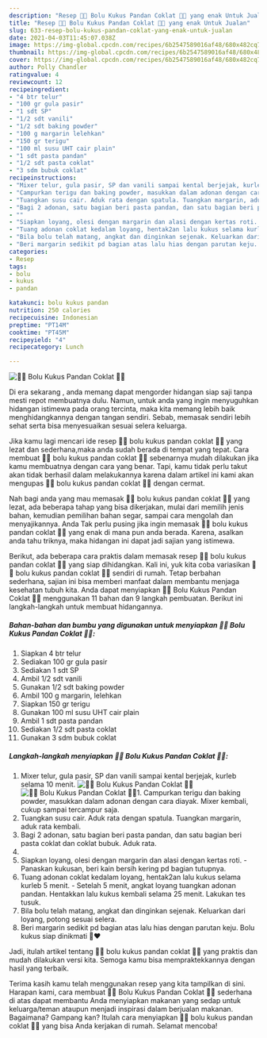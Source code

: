 ```yaml
---
description: "Resep 💚🍫 Bolu Kukus Pandan Coklat 💚🍫 yang enak Untuk Jualan"
title: "Resep 💚🍫 Bolu Kukus Pandan Coklat 💚🍫 yang enak Untuk Jualan"
slug: 633-resep-bolu-kukus-pandan-coklat-yang-enak-untuk-jualan
date: 2021-04-03T11:45:07.038Z
image: https://img-global.cpcdn.com/recipes/6b2547589016af48/680x482cq70/💚🍫-bolu-kukus-pandan-coklat-💚🍫-foto-resep-utama.jpg
thumbnail: https://img-global.cpcdn.com/recipes/6b2547589016af48/680x482cq70/💚🍫-bolu-kukus-pandan-coklat-💚🍫-foto-resep-utama.jpg
cover: https://img-global.cpcdn.com/recipes/6b2547589016af48/680x482cq70/💚🍫-bolu-kukus-pandan-coklat-💚🍫-foto-resep-utama.jpg
author: Polly Chandler
ratingvalue: 4
reviewcount: 12
recipeingredient:
- "4 btr telur"
- "100 gr gula pasir"
- "1 sdt SP"
- "1/2 sdt vanili"
- "1/2 sdt baking powder"
- "100 g margarin lelehkan"
- "150 gr terigu"
- "100 ml susu UHT cair plain"
- "1 sdt pasta pandan"
- "1/2 sdt pasta coklat"
- "3 sdm bubuk coklat"
recipeinstructions:
- "Mixer telur, gula pasir, SP dan vanili sampai kental berjejak, kurleb selama 10 menit."
- "Campurkan terigu dan baking powder, masukkan dalam adonan dengan cara diayak. Mixer kembali, cukup sampai tercampur saja."
- "Tuangkan susu cair. Aduk rata dengan spatula. Tuangkan margarin, aduk rata kembali."
- "Bagi 2 adonan, satu bagian beri pasta pandan, dan satu bagian beri pasta coklat dan coklat bubuk. Aduk rata."
- ""
- "Siapkan loyang, olesi dengan margarin dan alasi dengan kertas roti. Panaskan kukusan, beri kain bersih kering pd bagian tutupnya."
- "Tuang adonan coklat kedalam loyang, hentak2an lalu kukus selama kurleb 5 menit. Setelah 5 menit, angkat loyang tuangkan adonan pandan. Hentakkan lalu kukus kembali selama 25 menit. Lakukan tes tusuk."
- "Bila bolu telah matang, angkat dan dinginkan sejenak. Keluarkan dari loyang, potong sesuai selera."
- "Beri margarin sedikit pd bagian atas lalu hias dengan parutan keju. Bolu kukus siap dinikmati 🧡❤️"
categories:
- Resep
tags:
- bolu
- kukus
- pandan

katakunci: bolu kukus pandan 
nutrition: 250 calories
recipecuisine: Indonesian
preptime: "PT14M"
cooktime: "PT45M"
recipeyield: "4"
recipecategory: Lunch

---
```



![💚🍫 Bolu Kukus Pandan Coklat 💚🍫](https://img-global.cpcdn.com/recipes/6b2547589016af48/680x482cq70/💚🍫-bolu-kukus-pandan-coklat-💚🍫-foto-resep-utama.jpg)

Di era  sekarang , anda memang dapat mengorder hidangan siap saji tanpa mesti repot membuatnya dulu. Namun, untuk anda yang ingin menyuguhkan hidangan istimewa pada orang tercinta, maka kita memang lebih baik menghidangkannya dengan tangan sendiri. Sebab, memasak sendiri lebih sehat serta bisa menyesuaikan sesuai selera keluarga.

Jika kamu lagi mencari ide resep 💚🍫 bolu kukus pandan coklat 💚🍫 yang lezat dan sederhana,maka anda sudah berada di tempat yang tepat. Cara membuat 💚🍫 bolu kukus pandan coklat 💚🍫  sebenarnya mudah dilakukan jika kamu membuatnya dengan cara yang benar. Tapi, kamu tidak perlu takut akan tidak berhasil dalam melakukannya 
karena dalam artikel ini kami akan mengupas 💚🍫 bolu kukus pandan coklat 💚🍫 dengan cermat.  



Nah bagi anda yang mau memasak 💚🍫 bolu kukus pandan coklat 💚🍫 yang lezat, ada beberapa tahap yang bisa dikerjakan, mulai dari memilih jenis bahan, kemudian pemilihan bahan segar, sampai cara mengolah dan menyajikannya. Anda Tak perlu pusing jika ingin memasak 💚🍫 bolu kukus pandan coklat 💚🍫 yang enak di mana pun anda berada. Karena, asalkan anda  tahu triknya, maka hidangan ini dapat jadi sajian yang istimewa.

Berikut, ada beberapa cara praktis  dalam memasak resep 💚🍫 bolu kukus pandan coklat 💚🍫 yang siap dihidangkan. Kali ini, yuk kita coba variasikan 💚🍫 bolu kukus pandan coklat 💚🍫 sendiri di rumah. Tetap berbahan sederhana, sajian ini bisa memberi manfaat dalam membantu menjaga kesehatan tubuh kita. Anda dapat menyiapkan 💚🍫 Bolu Kukus Pandan Coklat 💚🍫 menggunakan 11 bahan dan 9 langkah pembuatan. Berikut ini langkah-langkah untuk membuat hidangannya.

<!--inarticleads1-->

##### Bahan-bahan dan bumbu yang digunakan untuk menyiapkan 💚🍫 Bolu Kukus Pandan Coklat 💚🍫:

1. Siapkan 4 btr telur
1. Sediakan 100 gr gula pasir
1. Sediakan 1 sdt SP
1. Ambil 1/2 sdt vanili
1. Gunakan 1/2 sdt baking powder
1. Ambil 100 g margarin, lelehkan
1. Siapkan 150 gr terigu
1. Gunakan 100 ml susu UHT cair plain
1. Ambil 1 sdt pasta pandan
1. Sediakan 1/2 sdt pasta coklat
1. Gunakan 3 sdm bubuk coklat




<!--inarticleads2-->

##### Langkah-langkah menyiapkan 💚🍫 Bolu Kukus Pandan Coklat 💚🍫:

1. Mixer telur, gula pasir, SP dan vanili sampai kental berjejak, kurleb selama 10 menit.
<img src="https://img-global.cpcdn.com/steps/9c7297ebf2393985/160x128cq70/💚🍫-bolu-kukus-pandan-coklat-💚🍫-langkah-memasak-1-foto.jpg" alt="💚🍫 Bolu Kukus Pandan Coklat 💚🍫"><img src="https://img-global.cpcdn.com/steps/8001ce2c6667da36/160x128cq70/💚🍫-bolu-kukus-pandan-coklat-💚🍫-langkah-memasak-1-foto.jpg" alt="💚🍫 Bolu Kukus Pandan Coklat 💚🍫">1. Campurkan terigu dan baking powder, masukkan dalam adonan dengan cara diayak. Mixer kembali, cukup sampai tercampur saja.
1. Tuangkan susu cair. Aduk rata dengan spatula. Tuangkan margarin, aduk rata kembali.
1. Bagi 2 adonan, satu bagian beri pasta pandan, dan satu bagian beri pasta coklat dan coklat bubuk. Aduk rata.
1. 
1. Siapkan loyang, olesi dengan margarin dan alasi dengan kertas roti. - Panaskan kukusan, beri kain bersih kering pd bagian tutupnya.
1. Tuang adonan coklat kedalam loyang, hentak2an lalu kukus selama kurleb 5 menit. - Setelah 5 menit, angkat loyang tuangkan adonan pandan. Hentakkan lalu kukus kembali selama 25 menit. Lakukan tes tusuk.
1. Bila bolu telah matang, angkat dan dinginkan sejenak. Keluarkan dari loyang, potong sesuai selera.
1. Beri margarin sedikit pd bagian atas lalu hias dengan parutan keju. Bolu kukus siap dinikmati 🧡❤️




Jadi, itulah artikel tentang  💚🍫 bolu kukus pandan coklat 💚🍫  yang praktis dan mudah dilakukan versi kita. Semoga kamu bisa mempraktekkannya dengan hasil yang terbaik. 

Terima kasih kamu telah menggunakan resep yang kita tampilkan di sini. Harapan kami, cara membuat  💚🍫 Bolu Kukus Pandan Coklat 💚🍫 sederhana di atas dapat membantu Anda menyiapkan makanan yang sedap untuk keluarga/teman ataupun menjadi inspirasi dalam berjualan makanan. Bagaimana? Gampang kan? Itulah cara menyiapkan 💚🍫 bolu kukus pandan coklat 💚🍫 yang bisa Anda kerjakan di rumah. Selamat mencoba!

